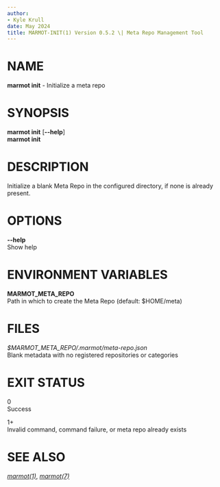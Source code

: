 ```yaml
---
author:
- Kyle Krull
date: May 2024
title: MARMOT-INIT(1) Version 0.5.2 \| Meta Repo Management Tool
---
```


# NAME

**marmot init** - Initialize a meta repo

# SYNOPSIS

**marmot init** \[**\--help**\]\
**marmot init**

# DESCRIPTION

Initialize a blank Meta Repo in the configured directory, if none is
already present.

# OPTIONS

**\--help**  
Show help

# ENVIRONMENT VARIABLES

**MARMOT_META_REPO**  
Path in which to create the Meta Repo (default: \$HOME/meta)

# FILES

*\$MARMOT_META_REPO/.marmot/meta-repo.json*  
Blank metadata with no registered repositories or categories

# EXIT STATUS

0  
Success

1+  
Invalid command, command failure, or meta repo already exists

# SEE ALSO

[*marmot(1)*](./marmot.1.md), [*marmot(7)*](./marmot.7.md)
